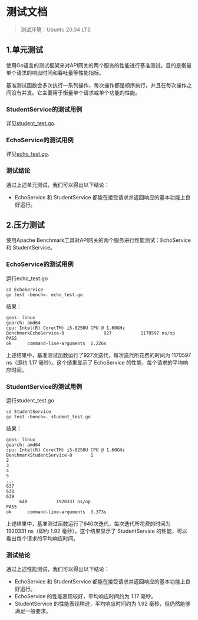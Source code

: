 
# 测试文档

>
> 测试环境：Ubuntu 20.04 LTS
> 
## 1.单元测试
使用Go语言的测试框架来对API网关的两个服务的性能进行基准测试。目的是衡量单个请求的响应时间和吞吐量等性能指标。

基准测试函数会多次执行一系列操作，每次操作都是顺序执行，并且在每次操作之间没有并发。它主要用于衡量单个请求或单个功能的性能。
### StudentService的测试用例
详见[student_test.go](./StudentService/student_test.go).

### EchoService的测试用例
详见[echo_test.go](./EchoService/echo_test.go).

### 测试结论
通过上述单元测试，我们可以得出以下结论：
- EchoService 和 StudentService 都能在接受请求并返回响应的基本功能上良好运行。


## 2.压力测试

使用Apache Benchmark工具对API网关的两个服务进行性能测试：EchoService 和 StudentService。

### EchoService的测试用例


运行echo_test.go
```shell
cd EchoService
go test -bench=. echo_test.go
```

结果：
```
goos: linux
goarch: amd64
cpu: Intel(R) Core(TM) i5-8250U CPU @ 1.60GHz
BenchmarkEchoService-8               927           1170597 ns/op
PASS
ok      command-line-arguments  1.226s
```
上述结果中，基准测试函数运行了927次迭代，每次迭代所花费的时间为 1170597 ns（即约 1.17 毫秒）。这个结果显示了 EchoService 的性能，每个请求的平均响应时间。
### StudentService的测试用例
运行student_test.go
```shell
cd StudentService
go test -bench=. student_test.go
```

结果：
```
goos: linux
goarch: amd64
cpu: Intel(R) Core(TM) i5-8250U CPU @ 1.60GHz
BenchmarkStudentService-8       1
2
3
4
5
...
637
638
639
     640           1920331 ns/op
PASS
ok      command-line-arguments  3.373s
```
上述结果中，基准测试函数运行了640次迭代，每次迭代所花费的时间为 1920331 ns（即约 1.92 毫秒）。这个结果显示了 StudentService 的性能，可以看出每个请求的平均响应时间。

### 测试结论
通过上述性能测试，我们可以得出以下结论：
- EchoService 和 StudentService 都能在接受请求并返回响应的基本功能上良好运行。
- EchoService 的性能表现较好，平均响应时间约为 1.17 毫秒。
- StudentService 的性能表现稍逊，平均响应时间约为 1.92 毫秒，但仍然能够满足一般要求。



